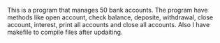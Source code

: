 This is a program that manages 50 bank accounts.
The program have methods like open account, check balance, deposite,
withdrawal, close account, interest, print all accounts and close all accounts.
Also I have makefile to compile files after updaiting. 
